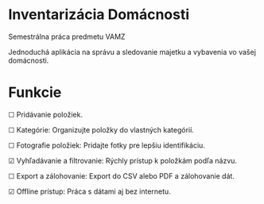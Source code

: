 # Inventarizácia Domácnosti
Semestrálna práca predmetu VAMZ

Jednoduchá aplikácia na správu a sledovanie majetku a vybavenia vo vašej domácnosti.

# Funkcie

  ☐ Pridávanie položiek.
  
  ☐ Kategórie: Organizujte položky do vlastných kategórií.
  
  ☐ Fotografie položiek: Pridajte fotky pre lepšiu identifikáciu.
  
  ☑ Vyhľadávanie a filtrovanie: Rýchly prístup k položkám podľa názvu.
  
  ☐ Export a zálohovanie: Export do CSV alebo PDF a zálohovanie dát.
  
  ☑ Offline prístup: Práca s dátami aj bez internetu.
  
